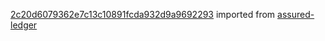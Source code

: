 [2c20d6079362e7c13c10891fcda932d9a9692293](https://github.com/insolar/assured-ledger/commit/2c20d6079362e7c13c10891fcda932d9a9692293) imported from [assured-ledger](https://github.com/insolar/assured-ledger)
